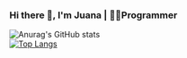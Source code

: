 ### Hi there 👋, I'm Juana | 👩‍💻Programmer

![Anurag's GitHub stats](https://github-readme-stats.vercel.app/api?username=jsolano0112&show_icons=true&theme=transparent)
</br>
[![Top Langs](https://github-readme-stats.vercel.app/api/top-langs/?username=jsolano0112&langs_count=3&theme=transparent)](https://github.com/anuraghazra/github-readme-stats)
</div>
